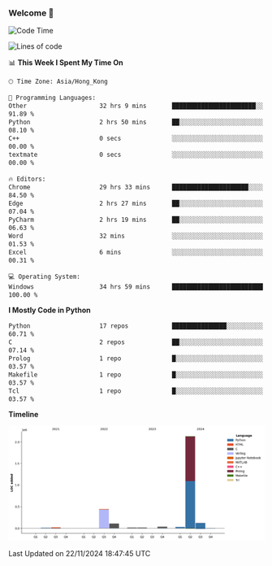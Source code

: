 ### Welcome 👋

<!--START_SECTION:waka-->
![Code Time](http://img.shields.io/badge/Code%20Time-1%2C010%20hrs%2019%20mins-blue)

![Lines of code](https://img.shields.io/badge/From%20Hello%20World%20I%27ve%20Written-2.9%20million%20lines%20of%20code-blue)

📊 **This Week I Spent My Time On** 

```text
🕑︎ Time Zone: Asia/Hong_Kong

💬 Programming Languages: 
Other                    32 hrs 9 mins       ███████████████████████░░   91.89 % 
Python                   2 hrs 50 mins       ██░░░░░░░░░░░░░░░░░░░░░░░   08.10 % 
C++                      0 secs              ░░░░░░░░░░░░░░░░░░░░░░░░░   00.00 % 
textmate                 0 secs              ░░░░░░░░░░░░░░░░░░░░░░░░░   00.00 % 

🔥 Editors: 
Chrome                   29 hrs 33 mins      █████████████████████░░░░   84.50 % 
Edge                     2 hrs 27 mins       ██░░░░░░░░░░░░░░░░░░░░░░░   07.04 % 
PyCharm                  2 hrs 19 mins       ██░░░░░░░░░░░░░░░░░░░░░░░   06.63 % 
Word                     32 mins             ░░░░░░░░░░░░░░░░░░░░░░░░░   01.53 % 
Excel                    6 mins              ░░░░░░░░░░░░░░░░░░░░░░░░░   00.31 % 

💻 Operating System: 
Windows                  34 hrs 59 mins      █████████████████████████   100.00 % 
```

**I Mostly Code in Python** 

```text
Python                   17 repos            ███████████████░░░░░░░░░░   60.71 % 
C                        2 repos             ██░░░░░░░░░░░░░░░░░░░░░░░   07.14 % 
Prolog                   1 repo              █░░░░░░░░░░░░░░░░░░░░░░░░   03.57 % 
Makefile                 1 repo              █░░░░░░░░░░░░░░░░░░░░░░░░   03.57 % 
Tcl                      1 repo              █░░░░░░░░░░░░░░░░░░░░░░░░   03.57 % 
```



**Timeline**

![Lines of Code chart](https://raw.githubusercontent.com/xhj2501/xhj2501/main/assets/bar_graph.png)


 Last Updated on 22/11/2024 18:47:45 UTC
<!--END_SECTION:waka-->

